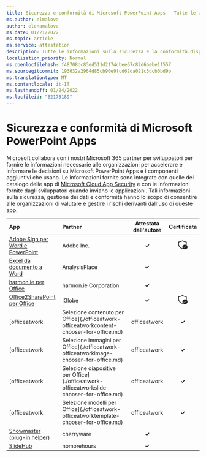 ```yaml
---
title: Sicurezza e conformità di Microsoft PowerPoint Apps - Tutte le app
ms.author: elmalova
author: elenamalova
ms.date: 01/21/2022
ms.topic: article
ms.service: attestation
description: Tutte le informazioni sulla sicurezza e la conformità disponibili per tutte le app PowerPoint Microsoft.
localization_priority: Normal
ms.openlocfilehash: f48708dc83ed511d2174cbee67c82d6bebe1f557
ms.sourcegitcommit: 193632a2964d85cb90e9fcd62da021c5dcb0bd9b
ms.translationtype: MT
ms.contentlocale: it-IT
ms.lasthandoff: 01/24/2022
ms.locfileid: "62175189"
---
```

# <a name="microsoft-powerpoint-apps-security-and-compliance"></a>Sicurezza e conformità di Microsoft PowerPoint Apps

Microsoft collabora con i nostri Microsoft 365 partner per sviluppatori per fornire le informazioni necessarie alle organizzazioni per accelerare e informare le decisioni su Microsoft PowerPoint Apps e i componenti aggiuntivi che usano. Le informazioni fornite sono integrate con quelle del catalogo delle app di [Microsoft Cloud App Security](https://www.microsoft.com/en-us/enterprise-mobility-security/cloud-app-security) e con le informazioni fornite dagli sviluppatori quando inviano le applicazioni. Tali informazioni sulla sicurezza, gestione dei dati e conformità hanno lo scopo di consentire alle organizzazioni di valutare e gestire i rischi derivanti dall'uso di queste app.

| **App** | **Partner** | **Attestata dall'autore** | **Certificata** |
|:--------|:------------|:----------------------:|:-------------:|
| [Adobe Sign per Word e PowerPoint](./adobe-inc-sign-for-word-and-powerpoint.md) | Adobe Inc. | **✓** | <img alt="Certified application badge" src="../media/certified-badge.png" height="25" width="25" /> |
| [Excel da documento a Word](./analysisplace-excel-to-word-document-automation.md) | AnalysisPlace | **✓** |  |
| [harmon.ie per Office](./harmonie-corporation-for-office.md) | harmon.ie Corporation | **✓** |  |
| [Office2SharePoint per Office](./iglobe-office2sharepoint-for-office.md) | iGlobe | **✓** | <img alt="Certified application badge" src="../media/certified-badge.png" height="25" width="25" /> |
| [officeatwork | Selezione contenuto per Office](./officeatwork-officeatworkcontent-chooser-for-office.md) | officeatwork | **✓** |  |
| [officeatwork | Selezione immagini per Office](./officeatwork-officeatworkimage-chooser-for-office.md) | officeatwork | **✓** |  |
| [officeatwork | Selezione diapositive per Office](./officeatwork-officeatworkslide-chooser-for-office.md) | officeatwork | **✓** |  |
| [officeatwork | Selezione modelli per Office](./officeatwork-officeatworktemplate-chooser-for-office.md) | officeatwork | **✓** |  |
| [Showmaster (plug-in helper)](./cherryware-showmaster-helper-plugin.md) | cherryware | **✓** |  |
| [SlideHub](./nomorehours-slidehub.md) | nomorehours | **✓** |  |
